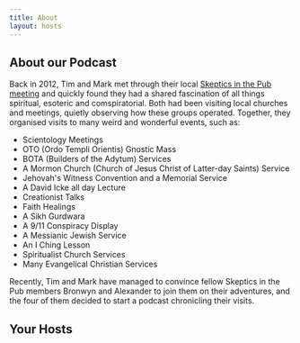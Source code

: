 ```yaml
---
title: About
layout: hosts
---
```


## About our Podcast

Back in 2012, Tim and Mark met through their local [Skeptics in the Pub meeting](https://www.meetup.com/Wellington-Skeptics-in-the-Pub) and quickly found they had a shared fascination of all things spiritual, esoteric and comspiratorial. Both had been visiting local churches and meetings, quietly observing how these groups operated. Together, they organised visits to many weird and wonderful events, such as:

- Scientology Meetings
- OTO (Ordo Templi Orientis) Gnostic Mass
- BOTA (Builders of the Adytum) Services
- A Mormon Church (Church of Jesus Christ of Latter-day Saints) Service
- Jehovah's Witness Convention and a Memorial Service
- A David Icke all day Lecture
- Creationist Talks
- Faith Healings
- A Sikh Gurdwara
- A 9/11 Conspiracy Display
- A Messianic Jewish Service
- An I Ching Lesson
- Spiritualist Church Services
- Many Evangelical Christian Services

Recently, Tim and Mark have managed to convince fellow Skeptics in the Pub members Bronwyn and Alexander to join them on their adventures, and the four of them decided to start a podcast chronicling their visits.

## Your Hosts
